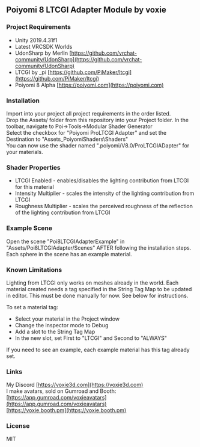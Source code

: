 ## Poiyomi 8 LTCGI Adapter Module by voxie

### Project Requirements
* Unity 2019.4.31f1
* Latest VRCSDK Worlds 
* UdonSharp by Merlin [https://github.com/vrchat-community/UdonSharp](https://github.com/vrchat-community/UdonSharp)
* LTCGI by _pi [https://github.com/PiMaker/ltcgi](https://github.com/PiMaker/ltcgi)
* Poiyomi 8 Alpha [https://poiyomi.com](https://poiyomi.com)

### Installation
Import into your project all project requirements in the order listed.   
Drop the Assets/ folder from this repository into your Project folder.
In the toolbar, navigate to Poi->Tools->Modular Shader Generator  
Select the checkbox for "Poiyomi ProLTCGI Adapter" and set the Destination to "Assets\_PoiyomiShaders\Shaders"  
You can now use the shader named ".poiyomi/V8.0/ProLTCGIADapter" for your materials.

### Shader Properties
* LTCGI Enabled - enables/disables the lighting contribution from LTCGI for this material
* Intensity Multiplier - scales the intensity of the lighting contribution from LTCGI
* Roughness Multiplier - scales the perceived roughness of the reflection of the lighting contribution from LTCGI

### Example Scene
Open the scene "Poi8LTCGIAdapterExample" in "Assets/Poi8LTCGIAdapter/Scenes" AFTER following the installation steps. Each sphere in the scene has an example material.

### Known Limitations
Lighting from LTCGI only works on meshes already in the world.
Each material created needs a tag specified in the String Tag Map to be updated in editor. This must be done manually for now. See below for instructions.

To set a material tag:
* Select your material in the Project window
* Change the inspector mode to Debug 
* Add a slot to the String Tag Map
* In the new slot, set First to "LTCGI" and Second to "ALWAYS"

If you need to see an example, each example material has this tag already set.

### Links
My Discord [https://voxie3d.com](https://voxie3d.com)  
I make avatars, sold on Gumroad and Booth:  
[https://app.gumroad.com/voxieavatars](https://app.gumroad.com/voxieavatars)  
[https://voxie.booth.pm](https://voxie.booth.pm)  


### License
MIT
